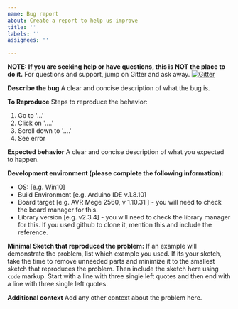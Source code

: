 ```yaml
---
name: Bug report
about: Create a report to help us improve
title: ''
labels: ''
assignees: ''

---
```


**NOTE:  If you are seeking help or have questions, this is NOT the place to do it.**  For questions and support, jump on Gitter and ask away.
[![Gitter](https://badges.gitter.im/Join%20Chat.svg)](https://gitter.im/Makuna/NeoPixelBus?utm_source=badge&utm_medium=badge&utm_campaign=pr-badge)

**Describe the bug**
A clear and concise description of what the bug is.

**To Reproduce**
Steps to reproduce the behavior:
1. Go to '...'
2. Click on '....'
3. Scroll down to '....'
4. See error

**Expected behavior**
A clear and concise description of what you expected to happen.

**Development environment (please complete the following information):**
 - OS: [e.g. Win10]
 - Build Environment [e.g. Arduino IDE v.1.8.10]
 - Board target [e.g.  AVR Mege 2560, v 1.10.31 ] - you will need to check the board manager for this.
 - Library version [e.g. v2.3.4] - you will need to check the library manager for this.  If you used github to clone it, mention this and include the reference.

**Minimal Sketch that reproduced the problem:**
If an example will demonstrate the problem, list which example you used.
If its your sketch, take the time to remove unneeded parts and minimize it to the smallest sketch that reproduces the problem.  Then include the sketch here using `code` markup.  Start with a line with three single left quotes and then end with a line with three single left quotes.

**Additional context**
Add any other context about the problem here.
